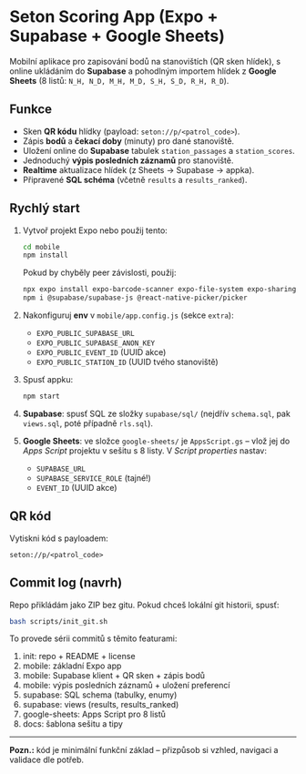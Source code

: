 # Seton Scoring App (Expo + Supabase + Google Sheets)

Mobilní aplikace pro zapisování bodů na stanovištích (QR sken hlídek), s online ukládáním do **Supabase** a pohodlným importem hlídek z **Google Sheets** (8 listů: `N_H, N_D, M_H, M_D, S_H, S_D, R_H, R_D`).

## Funkce
- Sken **QR kódu** hlídky (payload: `seton://p/<patrol_code>`).
- Zápis **bodů** a **čekací doby** (minuty) pro dané stanoviště.
- Uložení online do **Supabase** tabulek `station_passages` a `station_scores`.
- Jednoduchý **výpis posledních záznamů** pro stanoviště.
- **Realtime** aktualizace hlídek (z Sheets → Supabase → appka).
- Připravené **SQL schéma** (včetně `results` a `results_ranked`).

## Rychlý start
1. Vytvoř projekt Expo nebo použij tento:
   ```bash
   cd mobile
   npm install
   ```

   Pokud by chyběly peer závislosti, použij:
   ```bash
   npx expo install expo-barcode-scanner expo-file-system expo-sharing @react-native-async-storage/async-storage
   npm i @supabase/supabase-js @react-native-picker/picker
   ```

2. Nakonfiguruj **env** v `mobile/app.config.js` (sekce `extra`):
   - `EXPO_PUBLIC_SUPABASE_URL`
   - `EXPO_PUBLIC_SUPABASE_ANON_KEY`
   - `EXPO_PUBLIC_EVENT_ID` (UUID akce)
   - `EXPO_PUBLIC_STATION_ID` (UUID tvého stanoviště)

3. Spusť appku:
   ```bash
   npm start
   ```

4. **Supabase**: spusť SQL ze složky `supabase/sql/` (nejdřív `schema.sql`, pak `views.sql`, poté případně `rls.sql`).

5. **Google Sheets**: ve složce `google-sheets/` je `AppsScript.gs` – vlož jej do *Apps Script* projektu v sešitu s 8 listy. V *Script properties* nastav:
   - `SUPABASE_URL`
   - `SUPABASE_SERVICE_ROLE` (tajné!)
   - `EVENT_ID` (UUID akce)

## QR kód
Vytiskni kód s payloadem:
```
seton://p/<patrol_code>
```

## Commit log (navrh)
Repo přikládám jako ZIP bez gitu. Pokud chceš lokální git historii, spusť:
```bash
bash scripts/init_git.sh
```
To provede sérii commitů s těmito featurami:
1. init: repo + README + license
2. mobile: základní Expo app
3. mobile: Supabase klient + QR sken + zápis bodů
4. mobile: výpis posledních záznamů + uložení preferencí
5. supabase: SQL schema (tabulky, enumy)
6. supabase: views (results, results_ranked)
7. google-sheets: Apps Script pro 8 listů
8. docs: šablona sešitu a tipy

---

**Pozn.:** kód je minimální funkční základ – přizpůsob si vzhled, navigaci a validace dle potřeb.
